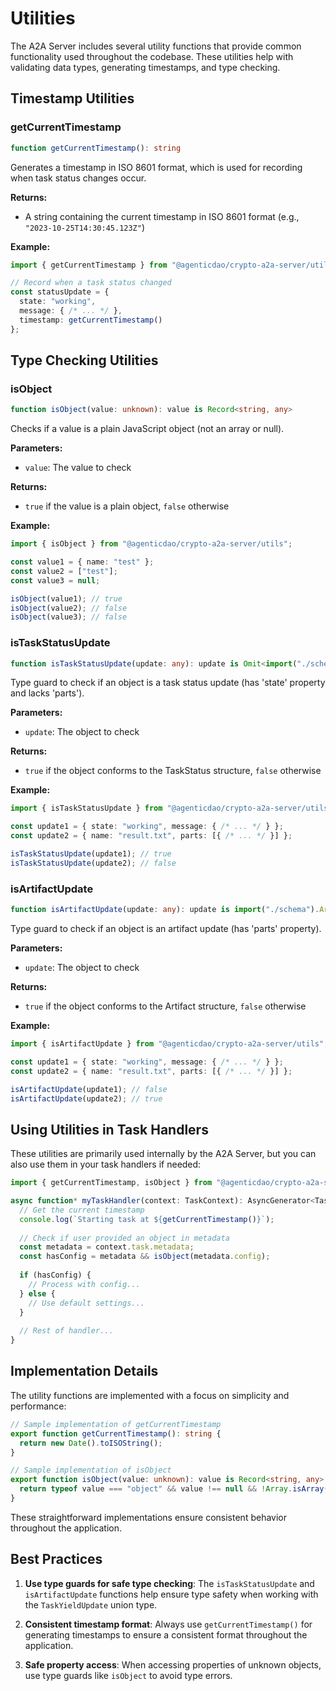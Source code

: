# Utilities

The A2A Server includes several utility functions that provide common functionality used throughout the codebase. These utilities help with validating data types, generating timestamps, and type checking.

## Timestamp Utilities

### getCurrentTimestamp

```typescript
function getCurrentTimestamp(): string
```

Generates a timestamp in ISO 8601 format, which is used for recording when task status changes occur.

**Returns:**
- A string containing the current timestamp in ISO 8601 format (e.g., `"2023-10-25T14:30:45.123Z"`)

**Example:**
```typescript
import { getCurrentTimestamp } from "@agenticdao/crypto-a2a-server/utils";

// Record when a task status changed
const statusUpdate = {
  state: "working",
  message: { /* ... */ },
  timestamp: getCurrentTimestamp()
};
```

## Type Checking Utilities

### isObject

```typescript
function isObject(value: unknown): value is Record<string, any>
```

Checks if a value is a plain JavaScript object (not an array or null).

**Parameters:**
- `value`: The value to check

**Returns:**
- `true` if the value is a plain object, `false` otherwise

**Example:**
```typescript
import { isObject } from "@agenticdao/crypto-a2a-server/utils";

const value1 = { name: "test" };
const value2 = ["test"];
const value3 = null;

isObject(value1); // true
isObject(value2); // false
isObject(value3); // false
```

### isTaskStatusUpdate

```typescript
function isTaskStatusUpdate(update: any): update is Omit<import("./schema").TaskStatus, "timestamp">
```

Type guard to check if an object is a task status update (has 'state' property and lacks 'parts').

**Parameters:**
- `update`: The object to check

**Returns:**
- `true` if the object conforms to the TaskStatus structure, `false` otherwise

**Example:**
```typescript
import { isTaskStatusUpdate } from "@agenticdao/crypto-a2a-server/utils";

const update1 = { state: "working", message: { /* ... */ } };
const update2 = { name: "result.txt", parts: [{ /* ... */ }] };

isTaskStatusUpdate(update1); // true
isTaskStatusUpdate(update2); // false
```

### isArtifactUpdate

```typescript
function isArtifactUpdate(update: any): update is import("./schema").Artifact
```

Type guard to check if an object is an artifact update (has 'parts' property).

**Parameters:**
- `update`: The object to check

**Returns:**
- `true` if the object conforms to the Artifact structure, `false` otherwise

**Example:**
```typescript
import { isArtifactUpdate } from "@agenticdao/crypto-a2a-server/utils";

const update1 = { state: "working", message: { /* ... */ } };
const update2 = { name: "result.txt", parts: [{ /* ... */ }] };

isArtifactUpdate(update1); // false
isArtifactUpdate(update2); // true
```

## Using Utilities in Task Handlers

These utilities are primarily used internally by the A2A Server, but you can also use them in your task handlers if needed:

```typescript
import { getCurrentTimestamp, isObject } from "@agenticdao/crypto-a2a-server/utils";

async function* myTaskHandler(context: TaskContext): AsyncGenerator<TaskYieldUpdate, void, unknown> {
  // Get the current timestamp
  console.log(`Starting task at ${getCurrentTimestamp()}`);
  
  // Check if user provided an object in metadata
  const metadata = context.task.metadata;
  const hasConfig = metadata && isObject(metadata.config);
  
  if (hasConfig) {
    // Process with config...
  } else {
    // Use default settings...
  }
  
  // Rest of handler...
}
```

## Implementation Details

The utility functions are implemented with a focus on simplicity and performance:

```typescript
// Sample implementation of getCurrentTimestamp
export function getCurrentTimestamp(): string {
  return new Date().toISOString();
}

// Sample implementation of isObject
export function isObject(value: unknown): value is Record<string, any> {
  return typeof value === "object" && value !== null && !Array.isArray(value);
}
```

These straightforward implementations ensure consistent behavior throughout the application.

## Best Practices

1. **Use type guards for safe type checking**: The `isTaskStatusUpdate` and `isArtifactUpdate` functions help ensure type safety when working with the `TaskYieldUpdate` union type.

2. **Consistent timestamp format**: Always use `getCurrentTimestamp()` for generating timestamps to ensure a consistent format throughout the application.

3. **Safe property access**: When accessing properties of unknown objects, use type guards like `isObject` to avoid type errors. 